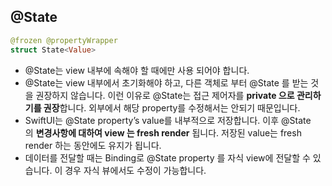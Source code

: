 ## @State

```swift
@frozen @propertyWrapper
struct State<Value>
```

- @State는 view 내부에 속해야 할 때에만 사용 되어야 합니다.
- @State는 view 내부에서 초기화해야 하고, 다른 객체로 부터 @State 를 받는 것을 권장하지 않습니다. 이런 이유로 @State는 접근 제어자를 **private 으로 관리하기를 권장**합니다. 외부에서 해당 property를 수정해서는 안되기 때문입니다.
- SwiftUI는 @State property’s value를 내부적으로 저장합니다. 이후 @State의 **변경사항에 대하여 view 는 fresh render** 됩니다. 저장된 value는 fresh render 하는 동안에도 유지가 됩니다.
- 데이터를 전달할 때는 Binding<T>로 @State property 를 자식 view에 전달할 수 있습니다. 이 경우 자식 뷰에서도 수정이 가능합니다.